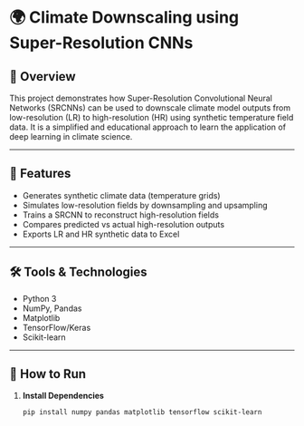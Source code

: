 # 🌍 Climate Downscaling using Super-Resolution CNNs

## 📘 Overview

This project demonstrates how Super-Resolution Convolutional Neural Networks (SRCNNs) can be used to downscale climate model outputs from low-resolution (LR) to high-resolution (HR) using synthetic temperature field data. It is a simplified and educational approach to learn the application of deep learning in climate science.

---

## 🧪 Features

- Generates synthetic climate data (temperature grids)
- Simulates low-resolution fields by downsampling and upsampling
- Trains a SRCNN to reconstruct high-resolution fields
- Compares predicted vs actual high-resolution outputs
- Exports LR and HR synthetic data to Excel

---

## 🛠 Tools & Technologies

- Python 3
- NumPy, Pandas
- Matplotlib
- TensorFlow/Keras
- Scikit-learn

---

## 🚀 How to Run

1. **Install Dependencies**
   ```bash
   pip install numpy pandas matplotlib tensorflow scikit-learn
